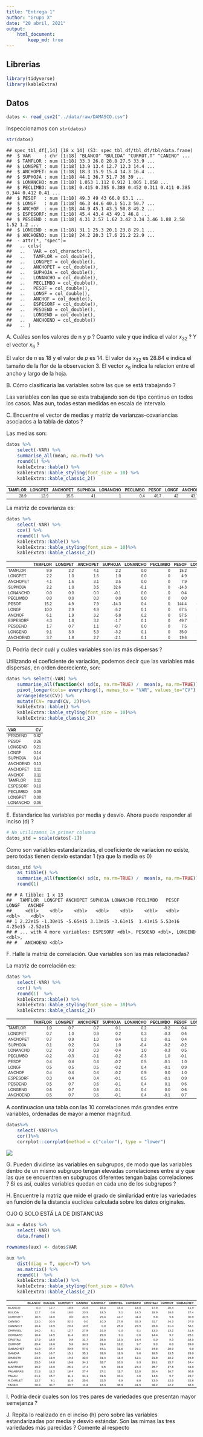 ```yaml
---
title: "Entrega 1"
author: "Grupo X"
date: "20 abril, 2021"
output: 
    html_document:
        keep_md: true
---
```





## Librerias


```r
library(tidyverse)
library(kableExtra)
```

## Datos


```r
datos <- read_csv2("../data/raw/DAMASCO.csv")
```

Inspeccionamos con `str(datos)`


```r
str(datos)
```

```
## spec_tbl_df[,14] [18 x 14] (S3: spec_tbl_df/tbl_df/tbl/data.frame)
##  $ VAR     : chr [1:18] "BLANCO" "BULIDA" "CURROT.T" "CANINO" ...
##  $ TAMFLOR : num [1:18] 33.3 26.8 28.8 27.5 33.9 ...
##  $ LONGPET : num [1:18] 13.9 13.4 12.7 12.3 14.4 ...
##  $ ANCHOPET: num [1:18] 18.3 15.9 15.4 14.3 16.4 ...
##  $ SUPHOJA : num [1:18] 44.1 36.7 51.7 36 39 ...
##  $ LONANCHO: num [1:18] 1.053 1.112 0.912 1.005 1.058 ...
##  $ PECLIMBO: num [1:18] 0.415 0.395 0.389 0.452 0.311 0.411 0.385 0.344 0.412 0.41 ...
##  $ PESOF   : num [1:18] 49.3 49 43 66.8 63.1 ...
##  $ LONGF   : num [1:18] 46.3 44.6 40.1 51.3 50.7 ...
##  $ ANCHOF  : num [1:18] 44.9 45.1 43.5 50.8 49.2 ...
##  $ ESPESORF: num [1:18] 45.4 43.4 43 49.1 46.8 ...
##  $ PESOEND : num [1:18] 4.31 2.57 1.62 3.42 3.34 3.46 1.88 2.58 1.52 1.2 ...
##  $ LONGEND : num [1:18] 31.1 25.3 20.1 23.8 29.1 ...
##  $ ANCHOEND: num [1:18] 24.2 20.3 17.6 21.2 22.9 ...
##  - attr(*, "spec")=
##   .. cols(
##   ..   VAR = col_character(),
##   ..   TAMFLOR = col_double(),
##   ..   LONGPET = col_double(),
##   ..   ANCHOPET = col_double(),
##   ..   SUPHOJA = col_double(),
##   ..   LONANCHO = col_double(),
##   ..   PECLIMBO = col_double(),
##   ..   PESOF = col_double(),
##   ..   LONGF = col_double(),
##   ..   ANCHOF = col_double(),
##   ..   ESPESORF = col_double(),
##   ..   PESOEND = col_double(),
##   ..   LONGEND = col_double(),
##   ..   ANCHOEND = col_double()
##   .. )
```


A. Cuáles son los valores de n y p ? Cuanto vale y que indica el valor $x_{32}$ ? Y el vector $x_6$ ?


El valor de $n$ es 18 y el valor de $p$ es 14. El
valor de $x_{32}$ es 28.84 e indica el tamaño de la flor de la 
observacion 3. El vector $x_6$ indica la relacion entre el ancho y largo de la 
hoja.

B. Cómo clasificaría las variables sobre las que se está trabajando ?


Las variables con las que se esta trabajando son de tipo continuo en todos los 
casos. Mas aun, todas estan medidas en escala de intervalo.


C. Encuentre el vector de medias y matriz de varianzas-covariancias asociados a la tabla de datos ?

Las medias son:


```r
datos %>% 
    select(-VAR) %>% 
    summarise_all(mean, na.rm=T) %>% 
    round(1) %>% 
    kableExtra::kable() %>% 
    kableExtra::kable_styling(font_size = 10) %>% 
    kableExtra::kable_classic_2()
```

<table class="table lightable-classic-2" style='font-size: 10px; margin-left: auto; margin-right: auto; font-family: "Arial Narrow", "Source Sans Pro", sans-serif; margin-left: auto; margin-right: auto;'>
 <thead>
  <tr>
   <th style="text-align:right;"> TAMFLOR </th>
   <th style="text-align:right;"> LONGPET </th>
   <th style="text-align:right;"> ANCHOPET </th>
   <th style="text-align:right;"> SUPHOJA </th>
   <th style="text-align:right;"> LONANCHO </th>
   <th style="text-align:right;"> PECLIMBO </th>
   <th style="text-align:right;"> PESOF </th>
   <th style="text-align:right;"> LONGF </th>
   <th style="text-align:right;"> ANCHOF </th>
   <th style="text-align:right;"> ESPESORF </th>
   <th style="text-align:right;"> PESOEND </th>
   <th style="text-align:right;"> LONGEND </th>
   <th style="text-align:right;"> ANCHOEND </th>
  </tr>
 </thead>
<tbody>
  <tr>
   <td style="text-align:right;"> 28.9 </td>
   <td style="text-align:right;"> 12.9 </td>
   <td style="text-align:right;"> 15.5 </td>
   <td style="text-align:right;"> 41 </td>
   <td style="text-align:right;"> 1 </td>
   <td style="text-align:right;"> 0.4 </td>
   <td style="text-align:right;"> 46.7 </td>
   <td style="text-align:right;"> 42 </td>
   <td style="text-align:right;"> 43.7 </td>
   <td style="text-align:right;"> 43.9 </td>
   <td style="text-align:right;"> 2.4 </td>
   <td style="text-align:right;"> 22 </td>
   <td style="text-align:right;"> 19.7 </td>
  </tr>
</tbody>
</table>

La matriz de covarianza es:


```r
datos %>% 
    select(-VAR) %>%  
    cov() %>%  
    round(1) %>% 
    kableExtra::kable() %>% 
    kableExtra::kable_styling(font_size = 10)%>% 
    kableExtra::kable_classic_2() 
```

<table class="table lightable-classic-2" style='font-size: 10px; margin-left: auto; margin-right: auto; font-family: "Arial Narrow", "Source Sans Pro", sans-serif; margin-left: auto; margin-right: auto;'>
 <thead>
  <tr>
   <th style="text-align:left;">   </th>
   <th style="text-align:right;"> TAMFLOR </th>
   <th style="text-align:right;"> LONGPET </th>
   <th style="text-align:right;"> ANCHOPET </th>
   <th style="text-align:right;"> SUPHOJA </th>
   <th style="text-align:right;"> LONANCHO </th>
   <th style="text-align:right;"> PECLIMBO </th>
   <th style="text-align:right;"> PESOF </th>
   <th style="text-align:right;"> LONGF </th>
   <th style="text-align:right;"> ANCHOF </th>
   <th style="text-align:right;"> ESPESORF </th>
   <th style="text-align:right;"> PESOEND </th>
   <th style="text-align:right;"> LONGEND </th>
   <th style="text-align:right;"> ANCHOEND </th>
  </tr>
 </thead>
<tbody>
  <tr>
   <td style="text-align:left;"> TAMFLOR </td>
   <td style="text-align:right;"> 9.9 </td>
   <td style="text-align:right;"> 2.2 </td>
   <td style="text-align:right;"> 4.1 </td>
   <td style="text-align:right;"> 2.2 </td>
   <td style="text-align:right;"> 0.0 </td>
   <td style="text-align:right;"> 0 </td>
   <td style="text-align:right;"> 15.2 </td>
   <td style="text-align:right;"> 10.0 </td>
   <td style="text-align:right;"> 6.1 </td>
   <td style="text-align:right;"> 4.3 </td>
   <td style="text-align:right;"> 1.7 </td>
   <td style="text-align:right;"> 9.1 </td>
   <td style="text-align:right;"> 3.7 </td>
  </tr>
  <tr>
   <td style="text-align:left;"> LONGPET </td>
   <td style="text-align:right;"> 2.2 </td>
   <td style="text-align:right;"> 1.0 </td>
   <td style="text-align:right;"> 1.6 </td>
   <td style="text-align:right;"> 1.0 </td>
   <td style="text-align:right;"> 0.0 </td>
   <td style="text-align:right;"> 0 </td>
   <td style="text-align:right;"> 4.9 </td>
   <td style="text-align:right;"> 2.9 </td>
   <td style="text-align:right;"> 1.9 </td>
   <td style="text-align:right;"> 1.8 </td>
   <td style="text-align:right;"> 0.7 </td>
   <td style="text-align:right;"> 3.3 </td>
   <td style="text-align:right;"> 1.8 </td>
  </tr>
  <tr>
   <td style="text-align:left;"> ANCHOPET </td>
   <td style="text-align:right;"> 4.1 </td>
   <td style="text-align:right;"> 1.6 </td>
   <td style="text-align:right;"> 3.1 </td>
   <td style="text-align:right;"> 3.5 </td>
   <td style="text-align:right;"> 0.0 </td>
   <td style="text-align:right;"> 0 </td>
   <td style="text-align:right;"> 7.9 </td>
   <td style="text-align:right;"> 4.9 </td>
   <td style="text-align:right;"> 3.2 </td>
   <td style="text-align:right;"> 3.2 </td>
   <td style="text-align:right;"> 1.1 </td>
   <td style="text-align:right;"> 5.3 </td>
   <td style="text-align:right;"> 2.7 </td>
  </tr>
  <tr>
   <td style="text-align:left;"> SUPHOJA </td>
   <td style="text-align:right;"> 2.2 </td>
   <td style="text-align:right;"> 1.0 </td>
   <td style="text-align:right;"> 3.5 </td>
   <td style="text-align:right;"> 32.6 </td>
   <td style="text-align:right;"> -0.1 </td>
   <td style="text-align:right;"> 0 </td>
   <td style="text-align:right;"> -14.3 </td>
   <td style="text-align:right;"> -5.2 </td>
   <td style="text-align:right;"> -5.8 </td>
   <td style="text-align:right;"> -1.7 </td>
   <td style="text-align:right;"> -0.7 </td>
   <td style="text-align:right;"> -3.2 </td>
   <td style="text-align:right;"> -2.1 </td>
  </tr>
  <tr>
   <td style="text-align:left;"> LONANCHO </td>
   <td style="text-align:right;"> 0.0 </td>
   <td style="text-align:right;"> 0.0 </td>
   <td style="text-align:right;"> 0.0 </td>
   <td style="text-align:right;"> -0.1 </td>
   <td style="text-align:right;"> 0.0 </td>
   <td style="text-align:right;"> 0 </td>
   <td style="text-align:right;"> 0.4 </td>
   <td style="text-align:right;"> 0.1 </td>
   <td style="text-align:right;"> 0.2 </td>
   <td style="text-align:right;"> 0.1 </td>
   <td style="text-align:right;"> 0.0 </td>
   <td style="text-align:right;"> 0.1 </td>
   <td style="text-align:right;"> 0.1 </td>
  </tr>
  <tr>
   <td style="text-align:left;"> PECLIMBO </td>
   <td style="text-align:right;"> 0.0 </td>
   <td style="text-align:right;"> 0.0 </td>
   <td style="text-align:right;"> 0.0 </td>
   <td style="text-align:right;"> 0.0 </td>
   <td style="text-align:right;"> 0.0 </td>
   <td style="text-align:right;"> 0 </td>
   <td style="text-align:right;"> 0.0 </td>
   <td style="text-align:right;"> 0.0 </td>
   <td style="text-align:right;"> 0.0 </td>
   <td style="text-align:right;"> 0.0 </td>
   <td style="text-align:right;"> 0.0 </td>
   <td style="text-align:right;"> 0.0 </td>
   <td style="text-align:right;"> 0.0 </td>
  </tr>
  <tr>
   <td style="text-align:left;"> PESOF </td>
   <td style="text-align:right;"> 15.2 </td>
   <td style="text-align:right;"> 4.9 </td>
   <td style="text-align:right;"> 7.9 </td>
   <td style="text-align:right;"> -14.3 </td>
   <td style="text-align:right;"> 0.4 </td>
   <td style="text-align:right;"> 0 </td>
   <td style="text-align:right;"> 144.4 </td>
   <td style="text-align:right;"> 67.5 </td>
   <td style="text-align:right;"> 57.5 </td>
   <td style="text-align:right;"> 49.7 </td>
   <td style="text-align:right;"> 7.5 </td>
   <td style="text-align:right;"> 35.0 </td>
   <td style="text-align:right;"> 19.6 </td>
  </tr>
  <tr>
   <td style="text-align:left;"> LONGF </td>
   <td style="text-align:right;"> 10.0 </td>
   <td style="text-align:right;"> 2.9 </td>
   <td style="text-align:right;"> 4.9 </td>
   <td style="text-align:right;"> -5.2 </td>
   <td style="text-align:right;"> 0.1 </td>
   <td style="text-align:right;"> 0 </td>
   <td style="text-align:right;"> 67.5 </td>
   <td style="text-align:right;"> 35.9 </td>
   <td style="text-align:right;"> 26.3 </td>
   <td style="text-align:right;"> 22.8 </td>
   <td style="text-align:right;"> 4.3 </td>
   <td style="text-align:right;"> 20.7 </td>
   <td style="text-align:right;"> 10.8 </td>
  </tr>
  <tr>
   <td style="text-align:left;"> ANCHOF </td>
   <td style="text-align:right;"> 6.1 </td>
   <td style="text-align:right;"> 1.9 </td>
   <td style="text-align:right;"> 3.2 </td>
   <td style="text-align:right;"> -5.8 </td>
   <td style="text-align:right;"> 0.2 </td>
   <td style="text-align:right;"> 0 </td>
   <td style="text-align:right;"> 57.5 </td>
   <td style="text-align:right;"> 26.3 </td>
   <td style="text-align:right;"> 23.6 </td>
   <td style="text-align:right;"> 19.9 </td>
   <td style="text-align:right;"> 3.1 </td>
   <td style="text-align:right;"> 14.5 </td>
   <td style="text-align:right;"> 7.9 </td>
  </tr>
  <tr>
   <td style="text-align:left;"> ESPESORF </td>
   <td style="text-align:right;"> 4.3 </td>
   <td style="text-align:right;"> 1.8 </td>
   <td style="text-align:right;"> 3.2 </td>
   <td style="text-align:right;"> -1.7 </td>
   <td style="text-align:right;"> 0.1 </td>
   <td style="text-align:right;"> 0 </td>
   <td style="text-align:right;"> 49.7 </td>
   <td style="text-align:right;"> 22.8 </td>
   <td style="text-align:right;"> 19.9 </td>
   <td style="text-align:right;"> 19.3 </td>
   <td style="text-align:right;"> 2.7 </td>
   <td style="text-align:right;"> 11.8 </td>
   <td style="text-align:right;"> 7.1 </td>
  </tr>
  <tr>
   <td style="text-align:left;"> PESOEND </td>
   <td style="text-align:right;"> 1.7 </td>
   <td style="text-align:right;"> 0.7 </td>
   <td style="text-align:right;"> 1.1 </td>
   <td style="text-align:right;"> -0.7 </td>
   <td style="text-align:right;"> 0.0 </td>
   <td style="text-align:right;"> 0 </td>
   <td style="text-align:right;"> 7.5 </td>
   <td style="text-align:right;"> 4.3 </td>
   <td style="text-align:right;"> 3.1 </td>
   <td style="text-align:right;"> 2.7 </td>
   <td style="text-align:right;"> 1.0 </td>
   <td style="text-align:right;"> 4.5 </td>
   <td style="text-align:right;"> 2.3 </td>
  </tr>
  <tr>
   <td style="text-align:left;"> LONGEND </td>
   <td style="text-align:right;"> 9.1 </td>
   <td style="text-align:right;"> 3.3 </td>
   <td style="text-align:right;"> 5.3 </td>
   <td style="text-align:right;"> -3.2 </td>
   <td style="text-align:right;"> 0.1 </td>
   <td style="text-align:right;"> 0 </td>
   <td style="text-align:right;"> 35.0 </td>
   <td style="text-align:right;"> 20.7 </td>
   <td style="text-align:right;"> 14.5 </td>
   <td style="text-align:right;"> 11.8 </td>
   <td style="text-align:right;"> 4.5 </td>
   <td style="text-align:right;"> 21.8 </td>
   <td style="text-align:right;"> 10.6 </td>
  </tr>
  <tr>
   <td style="text-align:left;"> ANCHOEND </td>
   <td style="text-align:right;"> 3.7 </td>
   <td style="text-align:right;"> 1.8 </td>
   <td style="text-align:right;"> 2.7 </td>
   <td style="text-align:right;"> -2.1 </td>
   <td style="text-align:right;"> 0.1 </td>
   <td style="text-align:right;"> 0 </td>
   <td style="text-align:right;"> 19.6 </td>
   <td style="text-align:right;"> 10.8 </td>
   <td style="text-align:right;"> 7.9 </td>
   <td style="text-align:right;"> 7.1 </td>
   <td style="text-align:right;"> 2.3 </td>
   <td style="text-align:right;"> 10.6 </td>
   <td style="text-align:right;"> 6.2 </td>
  </tr>
</tbody>
</table>

D. Podría decir cuál y cuáles variables son las más dispersas ?

Utilizando el coeficiente de variación, podemos decir que las variables más dispersas, en orden decreciente, son:


```r
datos %>% select(-VAR) %>%
    summarise_all(function(x) sd(x, na.rm=TRUE) /  mean(x, na.rm=TRUE)) %>% 
    pivot_longer(cols= everything(), names_to = "VAR", values_to="CV") %>% 
    arrange(desc(CV)) %>% 
    mutate(CV= round(CV, 2))%>%
    kableExtra::kable() %>% 
    kableExtra::kable_styling(font_size = 10)%>% 
    kableExtra::kable_classic_2()
```

<table class="table lightable-classic-2" style='font-size: 10px; margin-left: auto; margin-right: auto; font-family: "Arial Narrow", "Source Sans Pro", sans-serif; margin-left: auto; margin-right: auto;'>
 <thead>
  <tr>
   <th style="text-align:left;"> VAR </th>
   <th style="text-align:right;"> CV </th>
  </tr>
 </thead>
<tbody>
  <tr>
   <td style="text-align:left;"> PESOEND </td>
   <td style="text-align:right;"> 0.42 </td>
  </tr>
  <tr>
   <td style="text-align:left;"> PESOF </td>
   <td style="text-align:right;"> 0.26 </td>
  </tr>
  <tr>
   <td style="text-align:left;"> LONGEND </td>
   <td style="text-align:right;"> 0.21 </td>
  </tr>
  <tr>
   <td style="text-align:left;"> LONGF </td>
   <td style="text-align:right;"> 0.14 </td>
  </tr>
  <tr>
   <td style="text-align:left;"> SUPHOJA </td>
   <td style="text-align:right;"> 0.14 </td>
  </tr>
  <tr>
   <td style="text-align:left;"> ANCHOEND </td>
   <td style="text-align:right;"> 0.13 </td>
  </tr>
  <tr>
   <td style="text-align:left;"> ANCHOPET </td>
   <td style="text-align:right;"> 0.11 </td>
  </tr>
  <tr>
   <td style="text-align:left;"> ANCHOF </td>
   <td style="text-align:right;"> 0.11 </td>
  </tr>
  <tr>
   <td style="text-align:left;"> TAMFLOR </td>
   <td style="text-align:right;"> 0.11 </td>
  </tr>
  <tr>
   <td style="text-align:left;"> ESPESORF </td>
   <td style="text-align:right;"> 0.10 </td>
  </tr>
  <tr>
   <td style="text-align:left;"> PECLIMBO </td>
   <td style="text-align:right;"> 0.09 </td>
  </tr>
  <tr>
   <td style="text-align:left;"> LONGPET </td>
   <td style="text-align:right;"> 0.08 </td>
  </tr>
  <tr>
   <td style="text-align:left;"> LONANCHO </td>
   <td style="text-align:right;"> 0.06 </td>
  </tr>
</tbody>
</table>

E. Estandarice las variables por media y desvío. Ahora puede responder al inciso (d) ?


```r
# No utilizamos la primer columna
datos_std = scale(datos[-1])
```

Como son variables estandarizadas, el coeficiente de variacion no existe,
pero todas tienen desvio estandar 1 (ya que la media es 0)


```r
datos_std %>%
    as_tibble() %>% 
    summarise_all(function(x) sd(x, na.rm=TRUE) /  mean(x, na.rm=TRUE)) %>% 
    round(1)
```

```
## # A tibble: 1 x 13
##   TAMFLOR  LONGPET ANCHOPET SUPHOJA LONANCHO PECLIMBO   PESOF   LONGF   ANCHOF
##     <dbl>    <dbl>    <dbl>   <dbl>    <dbl>    <dbl>   <dbl>   <dbl>    <dbl>
## 1 2.22e15 -1.30e15 -5.65e15 3.13e15 -3.61e15  1.41e15 5.53e16 4.25e15 -2.52e15
## # ... with 4 more variables: ESPESORF <dbl>, PESOEND <dbl>, LONGEND <dbl>,
## #   ANCHOEND <dbl>
```

F. Halle la matriz de correlación. Que variables son las más relacionadas?

La matriz de correlación es:


```r
datos %>% 
    select(-VAR) %>%
    cor() %>% 
    round(1)  %>% 
    kableExtra::kable() %>% 
    kableExtra::kable_styling(font_size = 10)%>% 
    kableExtra::kable_classic_2()
```

<table class="table lightable-classic-2" style='font-size: 10px; margin-left: auto; margin-right: auto; font-family: "Arial Narrow", "Source Sans Pro", sans-serif; margin-left: auto; margin-right: auto;'>
 <thead>
  <tr>
   <th style="text-align:left;">   </th>
   <th style="text-align:right;"> TAMFLOR </th>
   <th style="text-align:right;"> LONGPET </th>
   <th style="text-align:right;"> ANCHOPET </th>
   <th style="text-align:right;"> SUPHOJA </th>
   <th style="text-align:right;"> LONANCHO </th>
   <th style="text-align:right;"> PECLIMBO </th>
   <th style="text-align:right;"> PESOF </th>
   <th style="text-align:right;"> LONGF </th>
   <th style="text-align:right;"> ANCHOF </th>
   <th style="text-align:right;"> ESPESORF </th>
   <th style="text-align:right;"> PESOEND </th>
   <th style="text-align:right;"> LONGEND </th>
   <th style="text-align:right;"> ANCHOEND </th>
  </tr>
 </thead>
<tbody>
  <tr>
   <td style="text-align:left;"> TAMFLOR </td>
   <td style="text-align:right;"> 1.0 </td>
   <td style="text-align:right;"> 0.7 </td>
   <td style="text-align:right;"> 0.7 </td>
   <td style="text-align:right;"> 0.1 </td>
   <td style="text-align:right;"> 0.2 </td>
   <td style="text-align:right;"> -0.2 </td>
   <td style="text-align:right;"> 0.4 </td>
   <td style="text-align:right;"> 0.5 </td>
   <td style="text-align:right;"> 0.4 </td>
   <td style="text-align:right;"> 0.3 </td>
   <td style="text-align:right;"> 0.5 </td>
   <td style="text-align:right;"> 0.6 </td>
   <td style="text-align:right;"> 0.5 </td>
  </tr>
  <tr>
   <td style="text-align:left;"> LONGPET </td>
   <td style="text-align:right;"> 0.7 </td>
   <td style="text-align:right;"> 1.0 </td>
   <td style="text-align:right;"> 0.9 </td>
   <td style="text-align:right;"> 0.2 </td>
   <td style="text-align:right;"> 0.3 </td>
   <td style="text-align:right;"> -0.3 </td>
   <td style="text-align:right;"> 0.4 </td>
   <td style="text-align:right;"> 0.5 </td>
   <td style="text-align:right;"> 0.4 </td>
   <td style="text-align:right;"> 0.4 </td>
   <td style="text-align:right;"> 0.7 </td>
   <td style="text-align:right;"> 0.7 </td>
   <td style="text-align:right;"> 0.7 </td>
  </tr>
  <tr>
   <td style="text-align:left;"> ANCHOPET </td>
   <td style="text-align:right;"> 0.7 </td>
   <td style="text-align:right;"> 0.9 </td>
   <td style="text-align:right;"> 1.0 </td>
   <td style="text-align:right;"> 0.4 </td>
   <td style="text-align:right;"> 0.3 </td>
   <td style="text-align:right;"> -0.1 </td>
   <td style="text-align:right;"> 0.4 </td>
   <td style="text-align:right;"> 0.5 </td>
   <td style="text-align:right;"> 0.4 </td>
   <td style="text-align:right;"> 0.4 </td>
   <td style="text-align:right;"> 0.6 </td>
   <td style="text-align:right;"> 0.6 </td>
   <td style="text-align:right;"> 0.6 </td>
  </tr>
  <tr>
   <td style="text-align:left;"> SUPHOJA </td>
   <td style="text-align:right;"> 0.1 </td>
   <td style="text-align:right;"> 0.2 </td>
   <td style="text-align:right;"> 0.4 </td>
   <td style="text-align:right;"> 1.0 </td>
   <td style="text-align:right;"> -0.4 </td>
   <td style="text-align:right;"> -0.2 </td>
   <td style="text-align:right;"> -0.2 </td>
   <td style="text-align:right;"> -0.2 </td>
   <td style="text-align:right;"> -0.2 </td>
   <td style="text-align:right;"> -0.1 </td>
   <td style="text-align:right;"> -0.1 </td>
   <td style="text-align:right;"> -0.1 </td>
   <td style="text-align:right;"> -0.1 </td>
  </tr>
  <tr>
   <td style="text-align:left;"> LONANCHO </td>
   <td style="text-align:right;"> 0.2 </td>
   <td style="text-align:right;"> 0.3 </td>
   <td style="text-align:right;"> 0.3 </td>
   <td style="text-align:right;"> -0.4 </td>
   <td style="text-align:right;"> 1.0 </td>
   <td style="text-align:right;"> -0.3 </td>
   <td style="text-align:right;"> 0.5 </td>
   <td style="text-align:right;"> 0.4 </td>
   <td style="text-align:right;"> 0.5 </td>
   <td style="text-align:right;"> 0.5 </td>
   <td style="text-align:right;"> 0.4 </td>
   <td style="text-align:right;"> 0.4 </td>
   <td style="text-align:right;"> 0.4 </td>
  </tr>
  <tr>
   <td style="text-align:left;"> PECLIMBO </td>
   <td style="text-align:right;"> -0.2 </td>
   <td style="text-align:right;"> -0.3 </td>
   <td style="text-align:right;"> -0.1 </td>
   <td style="text-align:right;"> -0.2 </td>
   <td style="text-align:right;"> -0.3 </td>
   <td style="text-align:right;"> 1.0 </td>
   <td style="text-align:right;"> -0.1 </td>
   <td style="text-align:right;"> -0.1 </td>
   <td style="text-align:right;"> 0.0 </td>
   <td style="text-align:right;"> -0.1 </td>
   <td style="text-align:right;"> 0.1 </td>
   <td style="text-align:right;"> 0.0 </td>
   <td style="text-align:right;"> -0.1 </td>
  </tr>
  <tr>
   <td style="text-align:left;"> PESOF </td>
   <td style="text-align:right;"> 0.4 </td>
   <td style="text-align:right;"> 0.4 </td>
   <td style="text-align:right;"> 0.4 </td>
   <td style="text-align:right;"> -0.2 </td>
   <td style="text-align:right;"> 0.5 </td>
   <td style="text-align:right;"> -0.1 </td>
   <td style="text-align:right;"> 1.0 </td>
   <td style="text-align:right;"> 0.9 </td>
   <td style="text-align:right;"> 1.0 </td>
   <td style="text-align:right;"> 0.9 </td>
   <td style="text-align:right;"> 0.6 </td>
   <td style="text-align:right;"> 0.6 </td>
   <td style="text-align:right;"> 0.7 </td>
  </tr>
  <tr>
   <td style="text-align:left;"> LONGF </td>
   <td style="text-align:right;"> 0.5 </td>
   <td style="text-align:right;"> 0.5 </td>
   <td style="text-align:right;"> 0.5 </td>
   <td style="text-align:right;"> -0.2 </td>
   <td style="text-align:right;"> 0.4 </td>
   <td style="text-align:right;"> -0.1 </td>
   <td style="text-align:right;"> 0.9 </td>
   <td style="text-align:right;"> 1.0 </td>
   <td style="text-align:right;"> 0.9 </td>
   <td style="text-align:right;"> 0.9 </td>
   <td style="text-align:right;"> 0.7 </td>
   <td style="text-align:right;"> 0.7 </td>
   <td style="text-align:right;"> 0.7 </td>
  </tr>
  <tr>
   <td style="text-align:left;"> ANCHOF </td>
   <td style="text-align:right;"> 0.4 </td>
   <td style="text-align:right;"> 0.4 </td>
   <td style="text-align:right;"> 0.4 </td>
   <td style="text-align:right;"> -0.2 </td>
   <td style="text-align:right;"> 0.5 </td>
   <td style="text-align:right;"> 0.0 </td>
   <td style="text-align:right;"> 1.0 </td>
   <td style="text-align:right;"> 0.9 </td>
   <td style="text-align:right;"> 1.0 </td>
   <td style="text-align:right;"> 0.9 </td>
   <td style="text-align:right;"> 0.6 </td>
   <td style="text-align:right;"> 0.6 </td>
   <td style="text-align:right;"> 0.7 </td>
  </tr>
  <tr>
   <td style="text-align:left;"> ESPESORF </td>
   <td style="text-align:right;"> 0.3 </td>
   <td style="text-align:right;"> 0.4 </td>
   <td style="text-align:right;"> 0.4 </td>
   <td style="text-align:right;"> -0.1 </td>
   <td style="text-align:right;"> 0.5 </td>
   <td style="text-align:right;"> -0.1 </td>
   <td style="text-align:right;"> 0.9 </td>
   <td style="text-align:right;"> 0.9 </td>
   <td style="text-align:right;"> 0.9 </td>
   <td style="text-align:right;"> 1.0 </td>
   <td style="text-align:right;"> 0.6 </td>
   <td style="text-align:right;"> 0.6 </td>
   <td style="text-align:right;"> 0.6 </td>
  </tr>
  <tr>
   <td style="text-align:left;"> PESOEND </td>
   <td style="text-align:right;"> 0.5 </td>
   <td style="text-align:right;"> 0.7 </td>
   <td style="text-align:right;"> 0.6 </td>
   <td style="text-align:right;"> -0.1 </td>
   <td style="text-align:right;"> 0.4 </td>
   <td style="text-align:right;"> 0.1 </td>
   <td style="text-align:right;"> 0.6 </td>
   <td style="text-align:right;"> 0.7 </td>
   <td style="text-align:right;"> 0.6 </td>
   <td style="text-align:right;"> 0.6 </td>
   <td style="text-align:right;"> 1.0 </td>
   <td style="text-align:right;"> 0.9 </td>
   <td style="text-align:right;"> 0.9 </td>
  </tr>
  <tr>
   <td style="text-align:left;"> LONGEND </td>
   <td style="text-align:right;"> 0.6 </td>
   <td style="text-align:right;"> 0.7 </td>
   <td style="text-align:right;"> 0.6 </td>
   <td style="text-align:right;"> -0.1 </td>
   <td style="text-align:right;"> 0.4 </td>
   <td style="text-align:right;"> 0.0 </td>
   <td style="text-align:right;"> 0.6 </td>
   <td style="text-align:right;"> 0.7 </td>
   <td style="text-align:right;"> 0.6 </td>
   <td style="text-align:right;"> 0.6 </td>
   <td style="text-align:right;"> 0.9 </td>
   <td style="text-align:right;"> 1.0 </td>
   <td style="text-align:right;"> 0.9 </td>
  </tr>
  <tr>
   <td style="text-align:left;"> ANCHOEND </td>
   <td style="text-align:right;"> 0.5 </td>
   <td style="text-align:right;"> 0.7 </td>
   <td style="text-align:right;"> 0.6 </td>
   <td style="text-align:right;"> -0.1 </td>
   <td style="text-align:right;"> 0.4 </td>
   <td style="text-align:right;"> -0.1 </td>
   <td style="text-align:right;"> 0.7 </td>
   <td style="text-align:right;"> 0.7 </td>
   <td style="text-align:right;"> 0.7 </td>
   <td style="text-align:right;"> 0.6 </td>
   <td style="text-align:right;"> 0.9 </td>
   <td style="text-align:right;"> 0.9 </td>
   <td style="text-align:right;"> 1.0 </td>
  </tr>
</tbody>
</table>

A continuacion una tabla con las 10 correlaciones más grandes entre variables, ordenadas de mayor a menor magnitud.


```r
datos%>%
    select(-VAR)%>%
    cor()%>%
    corrplot::corrplot(method = c("color"), type = "lower")
```

![](entrega_01_files/figure-html/unnamed-chunk-10-1.png)<!-- -->


G. Pueden dividirse las variables en subgrupos, de modo que las variables dentro de un mismo subgrupo tengan elevadas correlaciones entre sí y que las que se encuentren en subgrupos diferentes tengan bajas correlaciones ? Si es así, cuáles variables quedan en cada uno de los subgrupos ?


H. Encuentre la matriz que mide el grado de similaridad entre las variedades en función de la distancia euclídea calculada sobre los datos originales.

OJO Q SOLO ESTÄ LA DE DISTANCIAS


```r
aux = datos %>% 
    select(-VAR) %>% 
    data.frame()

rownames(aux) <- datos$VAR

aux %>% 
    dist(diag = T, upper=T) %>% 
    as.matrix() %>% 
    round(1)  %>% 
    kableExtra::kable() %>% 
    kableExtra::kable_styling(font_size = 8)%>% 
    kableExtra::kable_classic_2()
```

<table class="table lightable-classic-2" style='font-size: 8px; margin-left: auto; margin-right: auto; font-family: "Arial Narrow", "Source Sans Pro", sans-serif; margin-left: auto; margin-right: auto;'>
 <thead>
  <tr>
   <th style="text-align:left;">   </th>
   <th style="text-align:right;"> BLANCO </th>
   <th style="text-align:right;"> BULIDA </th>
   <th style="text-align:right;"> CURROT.T </th>
   <th style="text-align:right;"> CANINO </th>
   <th style="text-align:right;"> CANINO.T </th>
   <th style="text-align:right;"> CHIRIVEL </th>
   <th style="text-align:right;"> CORBATO </th>
   <th style="text-align:right;"> CRISTALI </th>
   <th style="text-align:right;"> CURROT </th>
   <th style="text-align:right;"> GABACHET </th>
   <th style="text-align:right;"> GANDIA </th>
   <th style="text-align:right;"> GINESTA </th>
   <th style="text-align:right;"> MANRI </th>
   <th style="text-align:right;"> MARTINET </th>
   <th style="text-align:right;"> PALABRAS </th>
   <th style="text-align:right;"> PALAU </th>
   <th style="text-align:right;"> R.CARLET </th>
   <th style="text-align:right;"> TADEO </th>
  </tr>
 </thead>
<tbody>
  <tr>
   <td style="text-align:left;"> BLANCO </td>
   <td style="text-align:right;"> 0.0 </td>
   <td style="text-align:right;"> 12.7 </td>
   <td style="text-align:right;"> 18.5 </td>
   <td style="text-align:right;"> 23.6 </td>
   <td style="text-align:right;"> 16.4 </td>
   <td style="text-align:right;"> 14.0 </td>
   <td style="text-align:right;"> 18.4 </td>
   <td style="text-align:right;"> 17.9 </td>
   <td style="text-align:right;"> 20.4 </td>
   <td style="text-align:right;"> 41.9 </td>
   <td style="text-align:right;"> 24.5 </td>
   <td style="text-align:right;"> 23.6 </td>
   <td style="text-align:right;"> 23.0 </td>
   <td style="text-align:right;"> 10.2 </td>
   <td style="text-align:right;"> 21.3 </td>
   <td style="text-align:right;"> 21.1 </td>
   <td style="text-align:right;"> 13.7 </td>
   <td style="text-align:right;"> 30.9 </td>
  </tr>
  <tr>
   <td style="text-align:left;"> BULIDA </td>
   <td style="text-align:right;"> 12.7 </td>
   <td style="text-align:right;"> 0.0 </td>
   <td style="text-align:right;"> 18.0 </td>
   <td style="text-align:right;"> 20.9 </td>
   <td style="text-align:right;"> 18.5 </td>
   <td style="text-align:right;"> 9.1 </td>
   <td style="text-align:right;"> 14.5 </td>
   <td style="text-align:right;"> 18.9 </td>
   <td style="text-align:right;"> 18.6 </td>
   <td style="text-align:right;"> 37.4 </td>
   <td style="text-align:right;"> 16.7 </td>
   <td style="text-align:right;"> 13.9 </td>
   <td style="text-align:right;"> 14.8 </td>
   <td style="text-align:right;"> 13.9 </td>
   <td style="text-align:right;"> 11.2 </td>
   <td style="text-align:right;"> 15.7 </td>
   <td style="text-align:right;"> 9.1 </td>
   <td style="text-align:right;"> 30.7 </td>
  </tr>
  <tr>
   <td style="text-align:left;"> CURROT.T </td>
   <td style="text-align:right;"> 18.5 </td>
   <td style="text-align:right;"> 18.0 </td>
   <td style="text-align:right;"> 0.0 </td>
   <td style="text-align:right;"> 32.5 </td>
   <td style="text-align:right;"> 29.4 </td>
   <td style="text-align:right;"> 12.7 </td>
   <td style="text-align:right;"> 11.4 </td>
   <td style="text-align:right;"> 5.8 </td>
   <td style="text-align:right;"> 5.8 </td>
   <td style="text-align:right;"> 30.9 </td>
   <td style="text-align:right;"> 15.1 </td>
   <td style="text-align:right;"> 19.3 </td>
   <td style="text-align:right;"> 16.8 </td>
   <td style="text-align:right;"> 26.1 </td>
   <td style="text-align:right;"> 18.4 </td>
   <td style="text-align:right;"> 11.1 </td>
   <td style="text-align:right;"> 11.6 </td>
   <td style="text-align:right;"> 39.7 </td>
  </tr>
  <tr>
   <td style="text-align:left;"> CANINO </td>
   <td style="text-align:right;"> 23.6 </td>
   <td style="text-align:right;"> 20.9 </td>
   <td style="text-align:right;"> 32.5 </td>
   <td style="text-align:right;"> 0.0 </td>
   <td style="text-align:right;"> 10.5 </td>
   <td style="text-align:right;"> 27.8 </td>
   <td style="text-align:right;"> 33.3 </td>
   <td style="text-align:right;"> 31.7 </td>
   <td style="text-align:right;"> 34.3 </td>
   <td style="text-align:right;"> 57.0 </td>
   <td style="text-align:right;"> 35.1 </td>
   <td style="text-align:right;"> 32.0 </td>
   <td style="text-align:right;"> 34.1 </td>
   <td style="text-align:right;"> 17.4 </td>
   <td style="text-align:right;"> 27.4 </td>
   <td style="text-align:right;"> 34.1 </td>
   <td style="text-align:right;"> 25.6 </td>
   <td style="text-align:right;"> 11.8 </td>
  </tr>
  <tr>
   <td style="text-align:left;"> CANINO.T </td>
   <td style="text-align:right;"> 16.4 </td>
   <td style="text-align:right;"> 18.5 </td>
   <td style="text-align:right;"> 29.4 </td>
   <td style="text-align:right;"> 10.5 </td>
   <td style="text-align:right;"> 0.0 </td>
   <td style="text-align:right;"> 25.0 </td>
   <td style="text-align:right;"> 29.9 </td>
   <td style="text-align:right;"> 28.6 </td>
   <td style="text-align:right;"> 31.4 </td>
   <td style="text-align:right;"> 54.1 </td>
   <td style="text-align:right;"> 33.9 </td>
   <td style="text-align:right;"> 31.4 </td>
   <td style="text-align:right;"> 32.7 </td>
   <td style="text-align:right;"> 9.5 </td>
   <td style="text-align:right;"> 27.1 </td>
   <td style="text-align:right;"> 31.6 </td>
   <td style="text-align:right;"> 22.5 </td>
   <td style="text-align:right;"> 16.3 </td>
  </tr>
  <tr>
   <td style="text-align:left;"> CHIRIVEL </td>
   <td style="text-align:right;"> 14.0 </td>
   <td style="text-align:right;"> 9.1 </td>
   <td style="text-align:right;"> 12.7 </td>
   <td style="text-align:right;"> 27.8 </td>
   <td style="text-align:right;"> 25.0 </td>
   <td style="text-align:right;"> 0.0 </td>
   <td style="text-align:right;"> 9.1 </td>
   <td style="text-align:right;"> 13.5 </td>
   <td style="text-align:right;"> 13.2 </td>
   <td style="text-align:right;"> 31.6 </td>
   <td style="text-align:right;"> 11.9 </td>
   <td style="text-align:right;"> 11.4 </td>
   <td style="text-align:right;"> 10.0 </td>
   <td style="text-align:right;"> 19.8 </td>
   <td style="text-align:right;"> 11.7 </td>
   <td style="text-align:right;"> 10.1 </td>
   <td style="text-align:right;"> 6.9 </td>
   <td style="text-align:right;"> 36.9 </td>
  </tr>
  <tr>
   <td style="text-align:left;"> CORBATO </td>
   <td style="text-align:right;"> 18.4 </td>
   <td style="text-align:right;"> 14.5 </td>
   <td style="text-align:right;"> 11.4 </td>
   <td style="text-align:right;"> 33.3 </td>
   <td style="text-align:right;"> 29.9 </td>
   <td style="text-align:right;"> 9.1 </td>
   <td style="text-align:right;"> 0.0 </td>
   <td style="text-align:right;"> 14.4 </td>
   <td style="text-align:right;"> 9.7 </td>
   <td style="text-align:right;"> 25.1 </td>
   <td style="text-align:right;"> 9.8 </td>
   <td style="text-align:right;"> 12.1 </td>
   <td style="text-align:right;"> 9.3 </td>
   <td style="text-align:right;"> 24.4 </td>
   <td style="text-align:right;"> 12.0 </td>
   <td style="text-align:right;"> 4.8 </td>
   <td style="text-align:right;"> 8.8 </td>
   <td style="text-align:right;"> 41.9 </td>
  </tr>
  <tr>
   <td style="text-align:left;"> CRISTALI </td>
   <td style="text-align:right;"> 17.9 </td>
   <td style="text-align:right;"> 18.9 </td>
   <td style="text-align:right;"> 5.8 </td>
   <td style="text-align:right;"> 31.7 </td>
   <td style="text-align:right;"> 28.6 </td>
   <td style="text-align:right;"> 13.5 </td>
   <td style="text-align:right;"> 14.4 </td>
   <td style="text-align:right;"> 0.0 </td>
   <td style="text-align:right;"> 9.3 </td>
   <td style="text-align:right;"> 34.5 </td>
   <td style="text-align:right;"> 18.5 </td>
   <td style="text-align:right;"> 21.8 </td>
   <td style="text-align:right;"> 19.1 </td>
   <td style="text-align:right;"> 25.7 </td>
   <td style="text-align:right;"> 20.4 </td>
   <td style="text-align:right;"> 14.6 </td>
   <td style="text-align:right;"> 13.0 </td>
   <td style="text-align:right;"> 38.2 </td>
  </tr>
  <tr>
   <td style="text-align:left;"> CURROT </td>
   <td style="text-align:right;"> 20.4 </td>
   <td style="text-align:right;"> 18.6 </td>
   <td style="text-align:right;"> 5.8 </td>
   <td style="text-align:right;"> 34.3 </td>
   <td style="text-align:right;"> 31.4 </td>
   <td style="text-align:right;"> 13.2 </td>
   <td style="text-align:right;"> 9.7 </td>
   <td style="text-align:right;"> 9.3 </td>
   <td style="text-align:right;"> 0.0 </td>
   <td style="text-align:right;"> 28.0 </td>
   <td style="text-align:right;"> 13.5 </td>
   <td style="text-align:right;"> 18.2 </td>
   <td style="text-align:right;"> 15.7 </td>
   <td style="text-align:right;"> 27.6 </td>
   <td style="text-align:right;"> 16.7 </td>
   <td style="text-align:right;"> 9.7 </td>
   <td style="text-align:right;"> 12.9 </td>
   <td style="text-align:right;"> 42.2 </td>
  </tr>
  <tr>
   <td style="text-align:left;"> GABACHET </td>
   <td style="text-align:right;"> 41.9 </td>
   <td style="text-align:right;"> 37.4 </td>
   <td style="text-align:right;"> 30.9 </td>
   <td style="text-align:right;"> 57.0 </td>
   <td style="text-align:right;"> 54.1 </td>
   <td style="text-align:right;"> 31.6 </td>
   <td style="text-align:right;"> 25.1 </td>
   <td style="text-align:right;"> 34.5 </td>
   <td style="text-align:right;"> 28.0 </td>
   <td style="text-align:right;"> 0.0 </td>
   <td style="text-align:right;"> 23.0 </td>
   <td style="text-align:right;"> 26.9 </td>
   <td style="text-align:right;"> 24.4 </td>
   <td style="text-align:right;"> 48.0 </td>
   <td style="text-align:right;"> 30.8 </td>
   <td style="text-align:right;"> 23.7 </td>
   <td style="text-align:right;"> 32.8 </td>
   <td style="text-align:right;"> 65.9 </td>
  </tr>
  <tr>
   <td style="text-align:left;"> GANDIA </td>
   <td style="text-align:right;"> 24.5 </td>
   <td style="text-align:right;"> 16.7 </td>
   <td style="text-align:right;"> 15.1 </td>
   <td style="text-align:right;"> 35.1 </td>
   <td style="text-align:right;"> 33.9 </td>
   <td style="text-align:right;"> 11.9 </td>
   <td style="text-align:right;"> 9.8 </td>
   <td style="text-align:right;"> 18.5 </td>
   <td style="text-align:right;"> 13.5 </td>
   <td style="text-align:right;"> 23.0 </td>
   <td style="text-align:right;"> 0.0 </td>
   <td style="text-align:right;"> 7.0 </td>
   <td style="text-align:right;"> 5.8 </td>
   <td style="text-align:right;"> 29.3 </td>
   <td style="text-align:right;"> 10.8 </td>
   <td style="text-align:right;"> 6.3 </td>
   <td style="text-align:right;"> 13.3 </td>
   <td style="text-align:right;"> 44.4 </td>
  </tr>
  <tr>
   <td style="text-align:left;"> GINESTA </td>
   <td style="text-align:right;"> 23.6 </td>
   <td style="text-align:right;"> 13.9 </td>
   <td style="text-align:right;"> 19.3 </td>
   <td style="text-align:right;"> 32.0 </td>
   <td style="text-align:right;"> 31.4 </td>
   <td style="text-align:right;"> 11.4 </td>
   <td style="text-align:right;"> 12.1 </td>
   <td style="text-align:right;"> 21.8 </td>
   <td style="text-align:right;"> 18.2 </td>
   <td style="text-align:right;"> 26.9 </td>
   <td style="text-align:right;"> 7.0 </td>
   <td style="text-align:right;"> 0.0 </td>
   <td style="text-align:right;"> 5.7 </td>
   <td style="text-align:right;"> 26.5 </td>
   <td style="text-align:right;"> 7.6 </td>
   <td style="text-align:right;"> 10.2 </td>
   <td style="text-align:right;"> 13.0 </td>
   <td style="text-align:right;"> 41.7 </td>
  </tr>
  <tr>
   <td style="text-align:left;"> MANRI </td>
   <td style="text-align:right;"> 23.0 </td>
   <td style="text-align:right;"> 14.8 </td>
   <td style="text-align:right;"> 16.8 </td>
   <td style="text-align:right;"> 34.1 </td>
   <td style="text-align:right;"> 32.7 </td>
   <td style="text-align:right;"> 10.0 </td>
   <td style="text-align:right;"> 9.3 </td>
   <td style="text-align:right;"> 19.1 </td>
   <td style="text-align:right;"> 15.7 </td>
   <td style="text-align:right;"> 24.4 </td>
   <td style="text-align:right;"> 5.8 </td>
   <td style="text-align:right;"> 5.7 </td>
   <td style="text-align:right;"> 0.0 </td>
   <td style="text-align:right;"> 27.5 </td>
   <td style="text-align:right;"> 10.3 </td>
   <td style="text-align:right;"> 7.9 </td>
   <td style="text-align:right;"> 12.3 </td>
   <td style="text-align:right;"> 43.5 </td>
  </tr>
  <tr>
   <td style="text-align:left;"> MARTINET </td>
   <td style="text-align:right;"> 10.2 </td>
   <td style="text-align:right;"> 13.9 </td>
   <td style="text-align:right;"> 26.1 </td>
   <td style="text-align:right;"> 17.4 </td>
   <td style="text-align:right;"> 9.5 </td>
   <td style="text-align:right;"> 19.8 </td>
   <td style="text-align:right;"> 24.4 </td>
   <td style="text-align:right;"> 25.7 </td>
   <td style="text-align:right;"> 27.6 </td>
   <td style="text-align:right;"> 48.0 </td>
   <td style="text-align:right;"> 29.3 </td>
   <td style="text-align:right;"> 26.5 </td>
   <td style="text-align:right;"> 27.5 </td>
   <td style="text-align:right;"> 0.0 </td>
   <td style="text-align:right;"> 23.0 </td>
   <td style="text-align:right;"> 26.7 </td>
   <td style="text-align:right;"> 18.3 </td>
   <td style="text-align:right;"> 24.3 </td>
  </tr>
  <tr>
   <td style="text-align:left;"> PALABRAS </td>
   <td style="text-align:right;"> 21.3 </td>
   <td style="text-align:right;"> 11.2 </td>
   <td style="text-align:right;"> 18.4 </td>
   <td style="text-align:right;"> 27.4 </td>
   <td style="text-align:right;"> 27.1 </td>
   <td style="text-align:right;"> 11.7 </td>
   <td style="text-align:right;"> 12.0 </td>
   <td style="text-align:right;"> 20.4 </td>
   <td style="text-align:right;"> 16.7 </td>
   <td style="text-align:right;"> 30.8 </td>
   <td style="text-align:right;"> 10.8 </td>
   <td style="text-align:right;"> 7.6 </td>
   <td style="text-align:right;"> 10.3 </td>
   <td style="text-align:right;"> 23.0 </td>
   <td style="text-align:right;"> 0.0 </td>
   <td style="text-align:right;"> 11.2 </td>
   <td style="text-align:right;"> 11.1 </td>
   <td style="text-align:right;"> 36.9 </td>
  </tr>
  <tr>
   <td style="text-align:left;"> PALAU </td>
   <td style="text-align:right;"> 21.1 </td>
   <td style="text-align:right;"> 15.7 </td>
   <td style="text-align:right;"> 11.1 </td>
   <td style="text-align:right;"> 34.1 </td>
   <td style="text-align:right;"> 31.6 </td>
   <td style="text-align:right;"> 10.1 </td>
   <td style="text-align:right;"> 4.8 </td>
   <td style="text-align:right;"> 14.6 </td>
   <td style="text-align:right;"> 9.7 </td>
   <td style="text-align:right;"> 23.7 </td>
   <td style="text-align:right;"> 6.3 </td>
   <td style="text-align:right;"> 10.2 </td>
   <td style="text-align:right;"> 7.9 </td>
   <td style="text-align:right;"> 26.7 </td>
   <td style="text-align:right;"> 11.2 </td>
   <td style="text-align:right;"> 0.0 </td>
   <td style="text-align:right;"> 9.7 </td>
   <td style="text-align:right;"> 42.6 </td>
  </tr>
  <tr>
   <td style="text-align:left;"> R.CARLET </td>
   <td style="text-align:right;"> 13.7 </td>
   <td style="text-align:right;"> 9.1 </td>
   <td style="text-align:right;"> 11.6 </td>
   <td style="text-align:right;"> 25.6 </td>
   <td style="text-align:right;"> 22.5 </td>
   <td style="text-align:right;"> 6.9 </td>
   <td style="text-align:right;"> 8.8 </td>
   <td style="text-align:right;"> 13.0 </td>
   <td style="text-align:right;"> 12.9 </td>
   <td style="text-align:right;"> 32.8 </td>
   <td style="text-align:right;"> 13.3 </td>
   <td style="text-align:right;"> 13.0 </td>
   <td style="text-align:right;"> 12.3 </td>
   <td style="text-align:right;"> 18.3 </td>
   <td style="text-align:right;"> 11.1 </td>
   <td style="text-align:right;"> 9.7 </td>
   <td style="text-align:right;"> 0.0 </td>
   <td style="text-align:right;"> 33.7 </td>
  </tr>
  <tr>
   <td style="text-align:left;"> TADEO </td>
   <td style="text-align:right;"> 30.9 </td>
   <td style="text-align:right;"> 30.7 </td>
   <td style="text-align:right;"> 39.7 </td>
   <td style="text-align:right;"> 11.8 </td>
   <td style="text-align:right;"> 16.3 </td>
   <td style="text-align:right;"> 36.9 </td>
   <td style="text-align:right;"> 41.9 </td>
   <td style="text-align:right;"> 38.2 </td>
   <td style="text-align:right;"> 42.2 </td>
   <td style="text-align:right;"> 65.9 </td>
   <td style="text-align:right;"> 44.4 </td>
   <td style="text-align:right;"> 41.7 </td>
   <td style="text-align:right;"> 43.5 </td>
   <td style="text-align:right;"> 24.3 </td>
   <td style="text-align:right;"> 36.9 </td>
   <td style="text-align:right;"> 42.6 </td>
   <td style="text-align:right;"> 33.7 </td>
   <td style="text-align:right;"> 0.0 </td>
  </tr>
</tbody>
</table>

I. Podría decir cuales son los tres pares de variedades que presentan mayor semejanza ?


J. Repita lo realizado en el inciso (h) pero sobre las variables estandarizadas por media y desvío estándar.
Son las mimas las tres variedades más parecidas ? Comente al respecto
